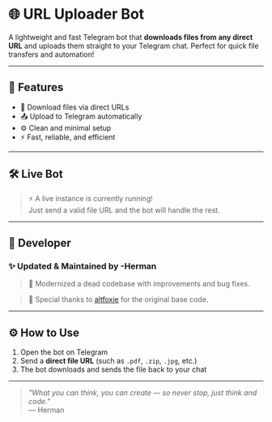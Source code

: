 # 🌐 URL Uploader Bot

A lightweight and fast Telegram bot that **downloads files from any direct URL** and uploads them straight to your Telegram chat. Perfect for quick file transfers and automation!

---

## 🚀 Features

- 🔗 Download files via direct URLs  
- 📤 Upload to Telegram automatically  
- ⚙️ Clean and minimal setup  
- ⚡ Fast, reliable, and efficient  

---

## 🛠️ Live Bot

> ⚡ A live instance is currently running!  
> Just send a valid file URL and the bot will handle the rest.

---

## 👤 Developer

### ✨ Updated & Maintained by **-Herman**  
> 🔧 Modernized a dead codebase with improvements and bug fixes.

> 🙏 Special thanks to [altfoxie](https://github.com/altfoxie) for the original base code.

---

## ⚙️ How to Use

1. Open the bot on Telegram  
2. Send a **direct file URL** (such as `.pdf`, `.zip`, `.jpg`, etc.)  
3. The bot downloads and sends the file back to your chat  

---

> *"What you can think, you can create — so never stop, just think and code."*  
> — Herman
